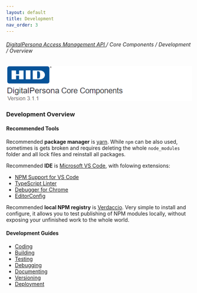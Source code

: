 ```yaml
---
layout: default
title: Development
nav_order: 3
---
```


###### [DigitalPersona Access Management API ](https://lenhodgeman.github.io/digitalpersona-access-management-api/)/ Core Components / Development / Overview  

![](../../docs/assets/HID-DPAM-Core.png)
### Development Overview

#### Recommended Tools

Recommended **package manager** is [yarn](https://yarnpkg.com). While `npm` can be also used, sometimes
is gets broken and requires deleting the whole `node_modules` folder and all lock files and reinstall
all packages.

Recommended **IDE** is [Microsoft VS Code](https://code.visualstudio.com/), with folowing extensions:

* [NPM Support for VS Code](https://marketplace.visualstudio.com/items?itemName=eg2.vscode-npm-script)
* [TypeScript Linter](https://marketplace.visualstudio.com/items?itemName=ms-vscode.vscode-typescript-tslint-plugin)
* [Debugger for Chrome](https://marketplace.visualstudio.com/items?itemName=msjsdiag.debugger-for-chrome)
* [EditorConfig](https://marketplace.visualstudio.com/items?itemName=EditorConfig.EditorConfig)

Recommended **local NPM registry** is [Verdaccio](https://verdaccio.org/). Very simple to install
and configure, it allows you to test publishing of NPM modules locally, without exposing your unfinished
work to the whole world.

#### Development Guides

* [Coding](coding.md)
* [Building](building.md)
* [Testing](testing.md)
* [Debugging](debugging.md)  
* [Documenting](documenting.md)
* [Versioning](versioning.md)
* [Deployment](deployment.md)
